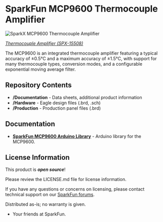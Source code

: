 SparkFun MCP9600 Thermocouple Amplifier
========================================

![SparkX MCP9600 Thermocouple Amplifier](https://cdn.sparkfun.com//assets/parts/1/4/1/0/0/15508-Qwiic_Thermocouple_Amplifier_-_MCP9600-01.jpg)

[*Thermocouple Amplifier (SPX-15508)*](https://www.sparkfun.com/products/15508)

The MCP9600 is an integrated thermocouple amplifier featuring a typical accuracy of ±0.5°C and a maximum accuracy of ±1.5°C, with support for many thermocouple types, conversion modes, and a configurable exponential moving average filter.

Repository Contents
-------------------

* **/Documentation** - Data sheets, additional product information
* **/Hardware** - Eagle design files (.brd, .sch)
* **/Production** - Production panel files (.brd)

Documentation
--------------
* **[SparkFun MCP9600 Arduino Library](https://github.com/sparkfun/SparkFun_MCP9600_Arduino_Library)** - Arduino library for the MCP9600.

License Information
-------------------

This product is _**open source**_! 

Please review the LICENSE.md file for license information. 

If you have any questions or concerns on licensing, please contact technical support on our [SparkFun forums](https://forum.sparkfun.com/viewforum.php?f=152).

Distributed as-is; no warranty is given.

- Your friends at SparkFun.

_<COLLABORATION CREDIT>_
